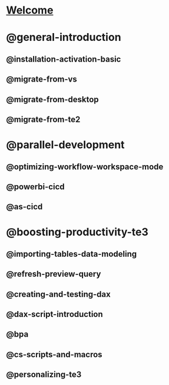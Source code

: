 ﻿# [Welcome](index.md)
# @general-introduction
## @installation-activation-basic
## @migrate-from-vs
## @migrate-from-desktop
## @migrate-from-te2
# @parallel-development
## @optimizing-workflow-workspace-mode
## @powerbi-cicd
## @as-cicd
# @boosting-productivity-te3
## @importing-tables-data-modeling
## @refresh-preview-query
## @creating-and-testing-dax
## @dax-script-introduction
## @bpa
## @cs-scripts-and-macros
## @personalizing-te3